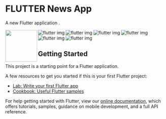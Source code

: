 # FLUTTER News App


A new Flutter application . 

 <img align="left" width="100" height="100" src="https://cdn.pbrd.co/images/HWtrEeO.png">

![flutter img](https://cdn.pbrd.co/images/HWtrEeO.png)
![flutter img](https://cdn.pbrd.co/images/HWttFp2.png)
![flutter img](https://cdn.pbrd.co/images/HWtvMnb.png)
![flutter img](https://cdn.pbrd.co/images/HWtwsPf.png)
![flutter img](https://cdn.pbrd.co/images/HWtwEqH.png)
![flutter img](https://cdn.pbrd.co/images/HWtwPTb.png)

 
  


 
 



 
## Getting Started

This project is a starting point for a Flutter application.

A few resources to get you started if this is your first Flutter project:

- [Lab: Write your first Flutter app](https://flutter.io/docs/get-started/codelab)
- [Cookbook: Useful Flutter samples](https://flutter.io/docs/cookbook)

For help getting started with Flutter, view our 
[online documentation](https://flutter.io/docs), which offers tutorials, 
samples, guidance on mobile development, and a full API reference.
